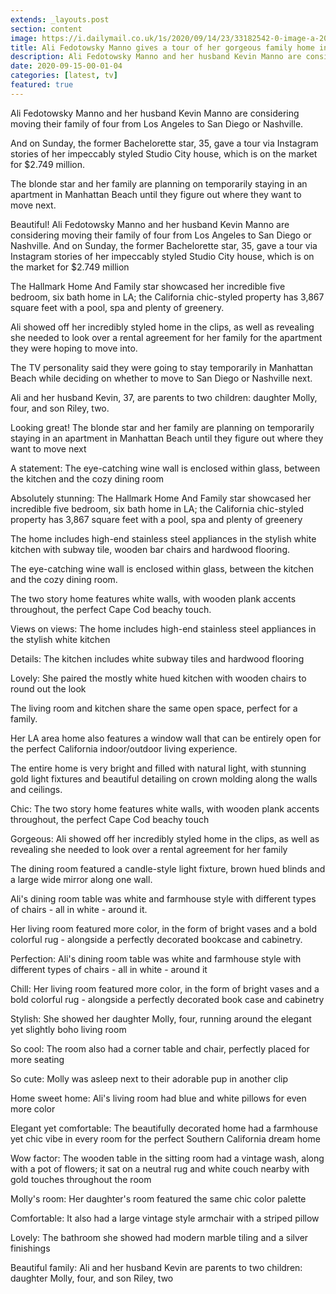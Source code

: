 ```yaml
---
extends: _layouts.post
section: content
image: https://i.dailymail.co.uk/1s/2020/09/14/23/33182542-0-image-a-203_1600123438036.jpg 
title: Ali Fedotowsky Manno gives a tour of her gorgeous family home in LA 
description: Ali Fedotowsky Manno and her husband Kevin Manno are considering moving their family of four from Los Angeles to San Diego or Nashville. 
date: 2020-09-15-00-01-04 
categories: [latest, tv] 
featured: true 
--- 
```

Ali Fedotowsky Manno and her husband Kevin Manno are considering moving their family of four from Los Angeles to San Diego or Nashville.

And on Sunday, the former Bachelorette star, 35, gave a tour via Instagram stories of her impeccably styled Studio City house, which is on the market for $2.749 million.

The blonde star and her family are planning on temporarily staying in an apartment in Manhattan Beach until they figure out where they want to move next.

Beautiful! Ali Fedotowsky Manno and her husband Kevin Manno are considering moving their family of four from Los Angeles to San Diego or Nashville. And on Sunday, the former Bachelorette star, 35, gave a tour via Instagram stories of her impeccably styled Studio City house, which is on the market for $2.749 million

The Hallmark Home And Family star showcased her incredible five bedroom, six bath home in LA; the California chic-styled property has 3,867 square feet with a pool, spa and plenty of greenery.

Ali showed off her incredibly styled home in the clips, as well as revealing she needed to look over a rental agreement for her family for the apartment they were hoping to move into.

The TV personality said they were going to stay temporarily in Manhattan Beach while deciding on whether to move to San Diego or Nashville next.

Ali and her husband Kevin, 37, are parents to two children: daughter Molly, four, and son Riley, two.

Looking great! The blonde star and her family are planning on temporarily staying in an apartment in Manhattan Beach until they figure out where they want to move next

A statement: The eye-catching wine wall is enclosed within glass, between the kitchen and the cozy dining room

Absolutely stunning: The Hallmark Home And Family star showcased her incredible five bedroom, six bath home in LA; the California chic-styled property has 3,867 square feet with a pool, spa and plenty of greenery

The home includes high-end stainless steel appliances in the stylish white kitchen with subway tile, wooden bar chairs and hardwood flooring.

The eye-catching wine wall is enclosed within glass, between the kitchen and the cozy dining room.

The two story home features white walls, with wooden plank accents throughout, the perfect Cape Cod beachy touch.

Views on views: The home includes high-end stainless steel appliances in the stylish white kitchen

Details: The kitchen includes white subway tiles and hardwood flooring

Lovely: She paired the mostly white hued kitchen with wooden chairs to round out the look

The living room and kitchen share the same open space, perfect for a family. 

Her LA area home also features a window wall that can be entirely open for the perfect California indoor/outdoor living experience.

The entire home is very bright and filled with natural light, with stunning gold light fixtures and beautiful detailing on crown molding along the walls and ceilings. 

Chic: The two story home features white walls, with wooden plank accents throughout, the perfect Cape Cod beachy touch

Gorgeous: Ali showed off her incredibly styled home in the clips, as well as revealing she needed to look over a rental agreement for her family

The dining room featured a candle-style light fixture, brown hued blinds and a large wide mirror along one wall. 

Ali's dining room table was white and farmhouse style with different types of chairs - all in white - around it.

Her living room featured more color, in the form of bright vases and a bold colorful rug - alongside a perfectly decorated bookcase and cabinetry. 

Perfection: Ali's dining room table was white and farmhouse style with different types of chairs - all in white - around it

Chill: Her living room featured more color, in the form of bright vases and a bold colorful rug - alongside a perfectly decorated book case and cabinetry

Stylish: She showed her daughter Molly, four, running around the elegant yet slightly boho living room

So cool: The room also had a corner table and chair, perfectly placed for more seating

So cute: Molly was asleep next to their adorable pup in another clip

Home sweet home: Ali's living room had blue and white pillows for even more color

Elegant yet comfortable: The beautifully decorated home had a farmhouse yet chic vibe in every room for the perfect Southern California dream home

Wow factor: The wooden table in the sitting room had a vintage wash, along with a pot of flowers; it sat on a neutral rug and white couch nearby with gold touches throughout the room

Molly's room: Her daughter's room featured the same chic color palette

Comfortable: It also had a large vintage style armchair with a striped pillow

Lovely: The bathroom she showed had modern marble tiling and a silver finishings

Beautiful family: Ali and her husband Kevin are parents to two children: daughter Molly, four, and son Riley, two

